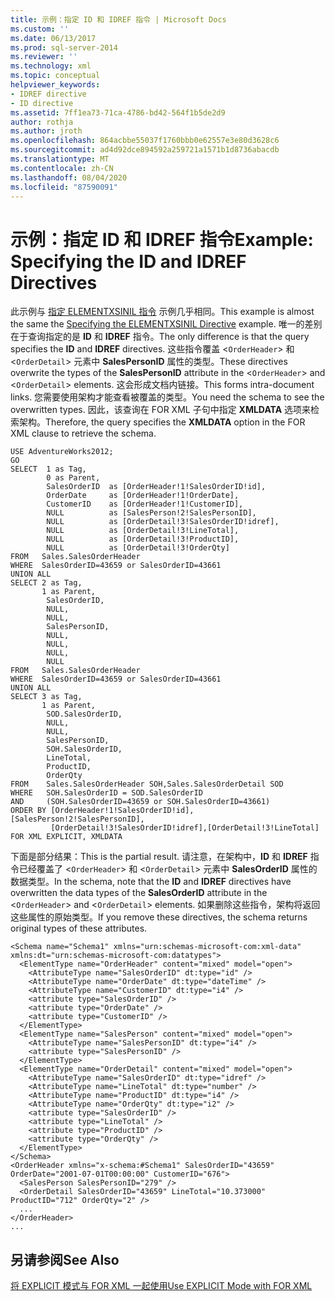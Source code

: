 ```yaml
---
title: 示例：指定 ID 和 IDREF 指令 | Microsoft Docs
ms.custom: ''
ms.date: 06/13/2017
ms.prod: sql-server-2014
ms.reviewer: ''
ms.technology: xml
ms.topic: conceptual
helpviewer_keywords:
- IDREF directive
- ID directive
ms.assetid: 7ff1ea73-71ca-4786-bd42-564f1b5de2d9
author: rothja
ms.author: jroth
ms.openlocfilehash: 864acbbe55037f1760bbb0e62557e3e80d3628c6
ms.sourcegitcommit: ad4d92dce894592a259721a1571b1d8736abacdb
ms.translationtype: MT
ms.contentlocale: zh-CN
ms.lasthandoff: 08/04/2020
ms.locfileid: "87590091"
---
```

# <a name="example-specifying-the-id-and-idref-directives"></a><span data-ttu-id="751c2-102">示例：指定 ID 和 IDREF 指令</span><span class="sxs-lookup"><span data-stu-id="751c2-102">Example: Specifying the ID and IDREF Directives</span></span>
  <span data-ttu-id="751c2-103">此示例与 [指定 ELEMENTXSINIL 指令](example-specifying-the-elementxsinil-directive.md) 示例几乎相同。</span><span class="sxs-lookup"><span data-stu-id="751c2-103">This example is almost the same the [Specifying the ELEMENTXSINIL Directive](example-specifying-the-elementxsinil-directive.md) example.</span></span> <span data-ttu-id="751c2-104">唯一的差别在于查询指定的是 **ID** 和 **IDREF** 指令。</span><span class="sxs-lookup"><span data-stu-id="751c2-104">The only difference is that the query specifies the **ID** and **IDREF** directives.</span></span> <span data-ttu-id="751c2-105">这些指令覆盖 <`OrderHeader`> 和 <`OrderDetail`> 元素中 **SalesPersonID** 属性的类型。</span><span class="sxs-lookup"><span data-stu-id="751c2-105">These directives overwrite the types of the **SalesPersonID** attribute in the <`OrderHeader`> and <`OrderDetail`> elements.</span></span> <span data-ttu-id="751c2-106">这会形成文档内链接。</span><span class="sxs-lookup"><span data-stu-id="751c2-106">This forms intra-document links.</span></span> <span data-ttu-id="751c2-107">您需要使用架构才能查看被覆盖的类型。</span><span class="sxs-lookup"><span data-stu-id="751c2-107">You need the schema to see the overwritten types.</span></span> <span data-ttu-id="751c2-108">因此，该查询在 FOR XML 子句中指定 **XMLDATA** 选项来检索架构。</span><span class="sxs-lookup"><span data-stu-id="751c2-108">Therefore, the query specifies the **XMLDATA** option in the FOR XML clause to retrieve the schema.</span></span>  
  
```  
USE AdventureWorks2012;  
GO  
SELECT  1 as Tag,  
        0 as Parent,  
        SalesOrderID  as [OrderHeader!1!SalesOrderID!id],  
        OrderDate     as [OrderHeader!1!OrderDate],  
        CustomerID    as [OrderHeader!1!CustomerID],  
        NULL          as [SalesPerson!2!SalesPersonID],  
        NULL          as [OrderDetail!3!SalesOrderID!idref],  
        NULL          as [OrderDetail!3!LineTotal],  
        NULL          as [OrderDetail!3!ProductID],  
        NULL          as [OrderDetail!3!OrderQty]  
FROM   Sales.SalesOrderHeader  
WHERE  SalesOrderID=43659 or SalesOrderID=43661  
UNION ALL   
SELECT 2 as Tag,  
       1 as Parent,  
        SalesOrderID,   
        NULL,  
        NULL,  
        SalesPersonID,    
        NULL,           
        NULL,           
        NULL,  
        NULL           
FROM   Sales.SalesOrderHeader  
WHERE  SalesOrderID=43659 or SalesOrderID=43661  
UNION ALL  
SELECT 3 as Tag,  
       1 as Parent,  
        SOD.SalesOrderID,  
        NULL,  
        NULL,  
        SalesPersonID,  
        SOH.SalesOrderID,  
        LineTotal,  
        ProductID,  
        OrderQty     
FROM    Sales.SalesOrderHeader SOH,Sales.SalesOrderDetail SOD  
WHERE   SOH.SalesOrderID = SOD.SalesOrderID  
AND     (SOH.SalesOrderID=43659 or SOH.SalesOrderID=43661)  
ORDER BY [OrderHeader!1!SalesOrderID!id], [SalesPerson!2!SalesPersonID],  
         [OrderDetail!3!SalesOrderID!idref],[OrderDetail!3!LineTotal]  
FOR XML EXPLICIT, XMLDATA  
```  
  
 <span data-ttu-id="751c2-109">下面是部分结果：</span><span class="sxs-lookup"><span data-stu-id="751c2-109">This is the partial result.</span></span> <span data-ttu-id="751c2-110">请注意，在架构中，**ID** 和 **IDREF** 指令已经覆盖了 <`OrderHeader`> 和 <`OrderDetail`> 元素中 **SalesOrderID** 属性的数据类型。</span><span class="sxs-lookup"><span data-stu-id="751c2-110">In the schema, note that the **ID** and **IDREF** directives have overwritten the data types of the **SalesOrderID** attribute in the <`OrderHeader`> and <`OrderDetail`> elements.</span></span> <span data-ttu-id="751c2-111">如果删除这些指令，架构将返回这些属性的原始类型。</span><span class="sxs-lookup"><span data-stu-id="751c2-111">If you remove these directives, the schema returns original types of these attributes.</span></span>  
  
```  
<Schema name="Schema1" xmlns="urn:schemas-microsoft-com:xml-data" xmlns:dt="urn:schemas-microsoft-com:datatypes">  
  <ElementType name="OrderHeader" content="mixed" model="open">  
    <AttributeType name="SalesOrderID" dt:type="id" />  
    <AttributeType name="OrderDate" dt:type="dateTime" />  
    <AttributeType name="CustomerID" dt:type="i4" />  
    <attribute type="SalesOrderID" />  
    <attribute type="OrderDate" />  
    <attribute type="CustomerID" />  
  </ElementType>  
  <ElementType name="SalesPerson" content="mixed" model="open">  
    <AttributeType name="SalesPersonID" dt:type="i4" />  
    <attribute type="SalesPersonID" />  
  </ElementType>  
  <ElementType name="OrderDetail" content="mixed" model="open">  
    <AttributeType name="SalesOrderID" dt:type="idref" />  
    <AttributeType name="LineTotal" dt:type="number" />  
    <AttributeType name="ProductID" dt:type="i4" />  
    <AttributeType name="OrderQty" dt:type="i2" />  
    <attribute type="SalesOrderID" />  
    <attribute type="LineTotal" />  
    <attribute type="ProductID" />  
    <attribute type="OrderQty" />  
  </ElementType>  
</Schema>  
<OrderHeader xmlns="x-schema:#Schema1" SalesOrderID="43659" OrderDate="2001-07-01T00:00:00" CustomerID="676">  
  <SalesPerson SalesPersonID="279" />  
  <OrderDetail SalesOrderID="43659" LineTotal="10.373000" ProductID="712" OrderQty="2" />  
  ...  
</OrderHeader>  
...  
```  
  
## <a name="see-also"></a><span data-ttu-id="751c2-112">另请参阅</span><span class="sxs-lookup"><span data-stu-id="751c2-112">See Also</span></span>  
 [<span data-ttu-id="751c2-113">将 EXPLICIT 模式与 FOR XML 一起使用</span><span class="sxs-lookup"><span data-stu-id="751c2-113">Use EXPLICIT Mode with FOR XML</span></span>](use-explicit-mode-with-for-xml.md)  
  
  
